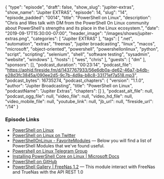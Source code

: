{
  "type": "episode",
  "draft": false,
  "show_slug": "jupiter-extras",
  "show_name": "Jupiter EXTRAS",
  "episode": 14,
  "slug": "14",
  "episode_padded": "0014",
  "title": "PowerShell on Linux",
  "description": "Chris and Wes talk with DM from the PowerShell On Linux community about PowerShell's strengths and its place in the Linux ecosystem.",
  "date": "2019-09-17T15:30:00-07:00",
  "header_image": "/images/shows/jupiter-extras.png",
  "categories": [
    "Jupiter EXTRAS"
  ],
  "tags": [
    ".net",
    "automation",
    "extras",
    "freenas",
    "jupiter broadcasting",
    "linux",
    "macos",
    "microsoft",
    "object-oriented",
    "powershell",
    "powershellonlinux",
    "python",
    "script",
    "scripting",
    "selenium",
    "shell",
    "software testing",
    "sysadmin",
    "website",
    "windows"
  ],
  "hosts": [
    "wes",
    "chris"
  ],
  "guests": [
    "dm"
  ],
  "sponsors": [],
  "podcast_duration": "00:23:14",
  "podcast_file": "https://aphid.fireside.fm/d/1437767933/56e6db0a-de62-46a7-b4db-e28d3fc3845a/090ee2d5-9c7b-4d9a-b8c8-33171ef7a518.mp3",
  "podcast_bytes": 16735274,
  "podcast_chapters": {
    "version": "1.1.0",
    "author": "Jupiter Broadcasting",
    "title": "PowerShell on Linux",
    "podcastName": "Jupiter Extras",
    "chapters": []
  },
  "podcast_alt_file": null,
  "podcast_ogg_file": null,
  "video_file": null,
  "video_hd_file": null,
  "video_mobile_file": null,
  "youtube_link": null,
  "jb_url": null,
  "fireside_url": "/14"
}


### Episode Links

  * [PowerShell on Linux](https://powershellonlinux.com/Home "PowerShell on Linux")
  * [PowerShell on Linux on Twitter](https://twitter.com/PoSH4Linux "PowerShell on Linux on Twitter")
  * [PowerShellOnLinux - FavoriteModules](https://powershellonlinux.com/FavoriteModules "PowerShellOnLinux - FavoriteModules") — Below you will find a list of PowerShell Modules that we've found useful. 
  * [Powershell on Linux Telegram Group](https://t.me/PowershellOnLinux "Powershell on Linux Telegram Group")
  * [Installing PowerShell Core on Linux | Microsoft Docs](https://docs.microsoft.com/en-us/powershell/scripting/install/installing-powershell-core-on-linux?view=powershell-6 "Installing PowerShell Core on Linux | Microsoft Docs")
  * [PowerShell on GitHub](https://github.com/PowerShell/PowerShell "PowerShell on GitHub")
  * [PowerShell Gallery | FreeNas 1.2](https://www.powershellgallery.com/packages/FreeNas/1.2 "PowerShell Gallery | FreeNas 1.2") — This module interact with FreeNas and TrueNas with the API REST 1.0 


